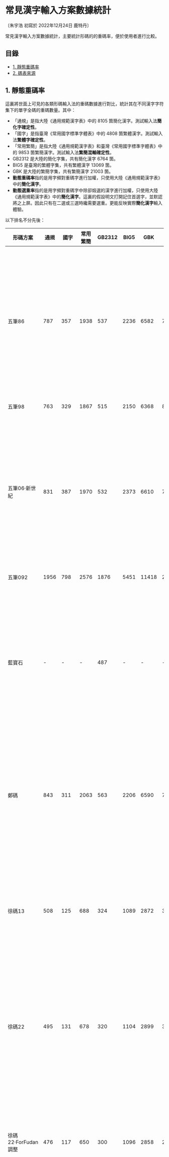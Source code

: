 <!-- omit in toc -->
# 常見漢字輸入方案數據統計

〔朱宇浩 初寫於 2022年12月24日 鹿特丹〕

常見漢字輸入方案數據統計，主要統計形碼的的重碼率，便於使用者進行比較。

<!-- omit in toc -->
## 目錄

- [1. 靜態重碼率](#1-靜態重碼率)
- [2. 碼表來源](#2-碼表來源)

## 1. 靜態重碼率

這裏將世面上可見的各類形碼輸入法的重碼數據進行對比，統計其在不同漢字字符集下的單字全碼的重碼數量。其中：

- 「通規」是指大陸《通用規範漢字表》中的 8105 箇簡化漢字。測試輸入法**簡化字確定性**。
- 「國字」是指臺灣《常用國字標準字體表》中的 4808 箇繁體漢字。測試輸入法**繁體字確定性**。
- 「常用繁簡」是指大陸《通用規範漢字表》和臺灣《常用國字標準字體表》中的 9853 箇繁簡漢字。測試輸入法**繁簡混輸確定性**。
- GB2312 是大陸的簡化字集，共有簡化漢字 6764 箇。
- BIG5 是臺灣的繁體字集，共有繁體漢字 13069 箇。
- GBK 是大陸的繁簡字集，共有繁簡漢字 21003 箇。
- **動態重碼率**指的是用字頻對重碼字進行加權，只使用大陸《通用規範漢字表》中的**簡化漢字**。
- **動態選重率**指的是用字頻對重碼字中除卻煅選的漢字進行加權，只使用大陸《通用規範漢字表》中的**簡化漢字**。這裏的假設明文打開記住首選字，並默認將之上屏。因此只有在二選或三選時纔需要選重。更能反映實際**簡化漢字**輸入體驗。

以下排名不分先後：

|形碼方案|通規|國字|常用繁簡|GB2312|BIG5|GBK|動態重碼率|動態選重率|特點|
|---|---|---|---|---|---|---|---|---|---|
||||||||||**單編碼系**
|五筆86|787|357|1938|537|2236|6582|7.77%|0.34%|四碼定長 單編碼 字根分區|
|五筆98|763|329|1867|515|2150|6368|8.56%|0.37%|四碼定長 單編碼 字根分區|
|五筆06·新世紀|831|387|1970|532|2373|6610|7.90%|0.31%|四碼定長 單編碼 字根分區|
|五筆092|1956|798|2576|1876|5451|11418|28.04%|3.15%|四碼定長 單編碼 字根分區|
|藍寶石|-|-|-|487|-|-|-|-|四碼定長 單編碼 字根隨機|
||||||||||**雙編碼系**
|鄭碼|843|311|2063|563|2206|6590|7.50%|0.59%|四碼定長 單編碼 大碼分區 小碼形託|
|徐碼13|508|125|688|324|1089|2872|3.52%|0.10%|四碼定長 雙編碼 大碼分區 小碼音託|
|徐碼22|495|131|678|320|1104|2899|3.49%|0.10%|四碼定長 雙編碼 大碼分區 小碼音託|
|徐碼22·ForFudan調整|476|117|650|300|1096|2858|2.98%|0.08%|四碼定長 雙編碼 大碼分區 小碼音託|
|虎碼|871|238|2382|532|2489|7687|8.92%|0.05%|四碼定長 雙編碼 大碼隨機 小碼音託|
||||||||||**長於四碼系**
|倉頡五代|498|164|714|422|978|2893|12.07%|0.89%|五碼定長|
|山人全息|275|84|1523|194|660|3952|1.80%|0.06%|不定長|
||||||||||**三碼系**
|三碼鄭碼|3677|1578|5534|2700|8604|16490|24.26%|0.50%|三碼 出簡不出全|
||||||||||**音形碼系**
|小鶴音形|1117|214|1119|730|581|1067|9.09%|0.85%|四碼定長 音形碼|

## 2. 碼表來源

[倉頡五代]<https://github.com/rime/rime-cangjie>
[山人全息]<https://github.com/ywxt/rime-sunman>
[虎碼]<http://huma.ysepan.com/>
[新世纪五笔]<https://github.com/byujiang/wubi06_rime>
[藍寶石]<https://github.com/kktt007/rime-fcitx-rime>
[092五筆]<https://github.com/lvxingjia/092r>
[小鶴]<https://github.com/cubercsl/rime-flypy>
